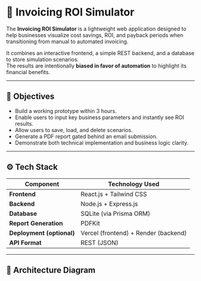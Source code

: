 # 🧾 Invoicing ROI Simulator

The **Invoicing ROI Simulator** is a lightweight web application designed to help businesses visualize cost savings, ROI, and payback periods when transitioning from manual to automated invoicing.

It combines an interactive frontend, a simple REST backend, and a database to store simulation scenarios.  
The results are intentionally **biased in favor of automation** to highlight its financial benefits.

---

## 🎯 Objectives

- Build a working prototype within 3 hours.  
- Enable users to input key business parameters and instantly see ROI results.  
- Allow users to save, load, and delete scenarios.  
- Generate a PDF report gated behind an email submission.  
- Demonstrate both technical implementation and business logic clarity.

---

## ⚙️ Tech Stack

| Component | Technology Used |
|------------|-----------------|
| **Frontend** | React.js + Tailwind CSS |
| **Backend** | Node.js + Express.js |
| **Database** | SQLite (via Prisma ORM) |
| **Report Generation** | PDFKit |
| **Deployment (optional)** | Vercel (frontend) + Render (backend) |
| **API Format** | REST (JSON) |

---

## 🧩 Architecture Diagram

